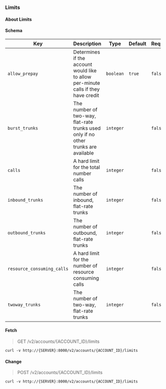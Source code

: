 ### Limits

#### About Limits

#### Schema

Key | Description | Type | Default | Required
--- | ----------- | ---- | ------- | --------
`allow_prepay` | Determines if the account would like to allow per-minute calls if they have credit | `boolean` | `true` | `false`
`burst_trunks` | The number of two-way, flat-rate trunks used only if no other trunks are available | `integer` |   | `false`
`calls` | A hard limit for the total number calls | `integer` |   | `false`
`inbound_trunks` | The number of inbound, flat-rate trunks | `integer` |   | `false`
`outbound_trunks` | The number of outbound, flat-rate trunks | `integer` |   | `false`
`resource_consuming_calls` | A hard limit for the number of resource consuming calls | `integer` |   | `false`
`twoway_trunks` | The number of two-way, flat-rate trunks | `integer` |   | `false`


#### Fetch

> GET /v2/accounts/{ACCOUNT_ID}/limits

```curl
curl -v http://{SERVER}:8000/v2/accounts/{ACCOUNT_ID}/limits
```

#### Change

> POST /v2/accounts/{ACCOUNT_ID}/limits

```curl
curl -v http://{SERVER}:8000/v2/accounts/{ACCOUNT_ID}/limits
```

